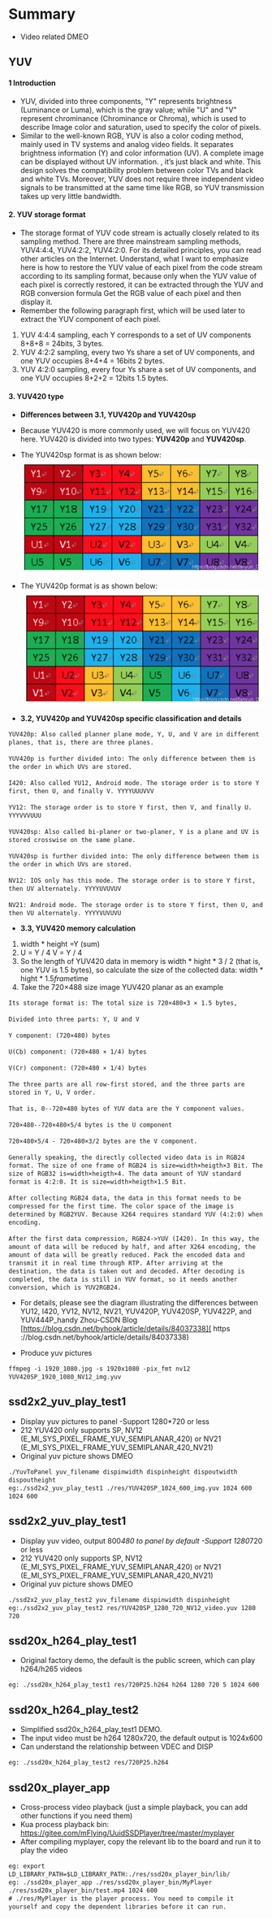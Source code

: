 # Summary
- Video related DMEO

## YUV
#### 1 Introduction
- YUV, divided into three components, "Y" represents brightness (Luminance or Luma), which is the gray value; while "U" and "V" represent chrominance (Chrominance or Chroma), which is used to describe Image color and saturation, used to specify the color of pixels.
- Similar to the well-known RGB, YUV is also a color coding method, mainly used in TV systems and analog video fields. It separates brightness information (Y) and color information (UV). A complete image can be displayed without UV information. , it’s just black and white. This design solves the compatibility problem between color TVs and black and white TVs. Moreover, YUV does not require three independent video signals to be transmitted at the same time like RGB, so YUV transmission takes up very little bandwidth.
#### 2. YUV storage format
- The storage format of YUV code stream is actually closely related to its sampling method. There are three mainstream sampling methods, YUV4:4:4, YUV4:2:2, YUV4:2:0. For its detailed principles, you can read other articles on the Internet. Understand, what I want to emphasize here is how to restore the YUV value of each pixel from the code stream according to its sampling format, because only when the YUV value of each pixel is correctly restored, it can be extracted through the YUV and RGB conversion formula Get the RGB value of each pixel and then display it.
- Remember the following paragraph first, which will be used later to extract the YUV component of each pixel.
1. YUV 4:4:4 sampling, each Y corresponds to a set of UV components 8+8+8 = 24bits, 3 bytes.
2. YUV 4:2:2 sampling, every two Ys share a set of UV components, and one YUV occupies 8+4+4 = 16bits 2 bytes.
3. YUV 4:2:0 sampling, every four Ys share a set of UV components, and one YUV occupies 8+2+2 = 12bits 1.5 bytes.
#### 3. YUV420 type
- **Differences between 3.1, YUV420p and YUV420sp**
- Because YUV420 is more commonly used, we will focus on YUV420 here. YUV420 is divided into two types: **YUV420p** and **YUV420sp**.
- The YUV420sp format is as shown below:
![YUV420sp](./doc/yuv420sp.png)
- The YUV420p format is as shown below:
![YUV420sp](./doc/yuv420p.png)

- **3.2, YUV420p and YUV420sp specific classification and details**
```
YUV420p: Also called planner plane mode, Y, U, and V are in different planes, that is, there are three planes.

YUV420p is further divided into: The only difference between them is the order in which UVs are stored.

I420: Also called YU12, Android mode. The storage order is to store Y first, then U, and finally V. YYYYUUUVVV

YV12: The storage order is to store Y first, then V, and finally U. YYYVVVUUU

YUV420sp: Also called bi-planer or two-planer, Y is a plane and UV is stored crosswise on the same plane.

YUV420sp is further divided into: The only difference between them is the order in which UVs are stored.

NV12: IOS only has this mode. The storage order is to store Y first, then UV alternately. YYYYUVUVUV

NV21: Android mode. The storage order is to store Y first, then U, and then VU alternately. YYYYVUVUVU
```
- **3.3, YUV420 memory calculation**

1. width * height =Y (sum)
2. U = Y / 4 V = Y / 4
3. So the length of YUV420 data in memory is width * hight * 3 / 2 (that is, one YUV is 1.5 bytes), so calculate the size of the collected data: width * hight * 1.5*frame*time
4. Take the 720×488 size image YUV420 planar as an example
```
Its storage format is: The total size is 720×480×3 × 1.5 bytes,

Divided into three parts: Y, U and V

Y component: (720×480) bytes

U(Cb) component: (720×480 × 1/4) bytes

V(Cr) component: (720×480 × 1/4) bytes

The three parts are all row-first stored, and the three parts are stored in Y, U, V order.

That is, 0--720×480 bytes of YUV data are the Y component values.

720×480--720×480×5/4 bytes is the U component

720×480×5/4 - 720×480×3/2 bytes are the V component.

Generally speaking, the directly collected video data is in RGB24 format. The size of one frame of RGB24 is size=width×heigth×3 Bit. The size of RGB32 is=width×heigth×4. The data amount of YUV standard format is 4:2:0. It is size=width×heigth×1.5 Bit.

After collecting RGB24 data, the data in this format needs to be compressed for the first time. The color space of the image is determined by RGB2YUV. Because X264 requires standard YUV (4:2:0) when encoding.

After the first data compression, RGB24->YUV (I420). In this way, the amount of data will be reduced by half, and after X264 encoding, the amount of data will be greatly reduced. Pack the encoded data and transmit it in real time through RTP. After arriving at the destination, the data is taken out and decoded. After decoding is completed, the data is still in YUV format, so it needs another conversion, which is YUV2RGB24.
```
- For details, please see the diagram illustrating the differences between YU12, I420, YV12, NV12, NV21, YUV420P, YUV420SP, YUV422P, and YUV444P_handy Zhou-CSDN Blog [https://blog.csdn.net/byhook/article/details/84037338]( https ://blog.csdn.net/byhook/article/details/84037338)

- Produce yuv pictures
```shell
ffmpeg -i 1920_1080.jpg -s 1920x1080 -pix_fmt nv12 YUV420SP_1920_1080_NV12_img.yuv
```

## ssd2x2_yuv_play_test1
- Display yuv pictures to panel
-Support 1280*720 or less
- 212 YUV420 only supports SP, NV12 (E_MI_SYS_PIXEL_FRAME_YUV_SEMIPLANAR_420) or NV21 (E_MI_SYS_PIXEL_FRAME_YUV_SEMIPLANAR_420_NV21)
- Original yuv picture shows DMEO
```
./YuvToPanel yuv_filename dispinwidth dispinheight dispoutwidth dispoutheight
eg:./ssd2x2_yuv_play_test1 ./res/YUV420SP_1024_600_img.yuv 1024 600 1024 600
```

## ssd2x2_yuv_play_test1
- Display yuv video, output 800*480 to panel by default
-Support 1280*720 or less
- 212 YUV420 only supports SP, NV12 (E_MI_SYS_PIXEL_FRAME_YUV_SEMIPLANAR_420) or NV21 (E_MI_SYS_PIXEL_FRAME_YUV_SEMIPLANAR_420_NV21)
- Original yuv picture shows DMEO
```
./ssd2x2_yuv_play_test2 yuv_filename dispinwidth dispinheight
eg:./ssd2x2_yuv_play_test2 res/YUV420SP_1280_720_NV12_video.yuv 1280 720
```


## ssd20x_h264_play_test1
- Original factory demo, the default is the public screen, which can play h264/h265 videos
```
eg: ./ssd20x_h264_play_test1 res/720P25.h264 h264 1280 720 5 1024 600
```

## ssd20x_h264_play_test2
- Simplified ssd20x_h264_play_test1 DEMO.
- The input video must be h264 1280x720, the default output is 1024x600
- Can understand the relationship between VDEC and DISP
```
eg: ./ssd20x_h264_play_test2 res/720P25.h264
```

## ssd20x_player_app
- Cross-process video playback (just a simple playback, you can add other functions if you need them)
- Kua process playback bin: https://gitee.com/mFlying/UuidSSDPlayer/tree/master/myplayer
- After compiling myplayer, copy the relevant lib to the board and run it to play the video
```
eg: export LD_LIBRARY_PATH=$LD_LIBRARY_PATH:./res/ssd20x_player_bin/lib/
eg: ./ssd20x_player_app ./res/ssd20x_player_bin/MyPlayer ./res/ssd20x_player_bin/test.mp4 1024 600
# ./res/MyPlayer is the player process. You need to compile it yourself and copy the dependent libraries before it can run.
```
